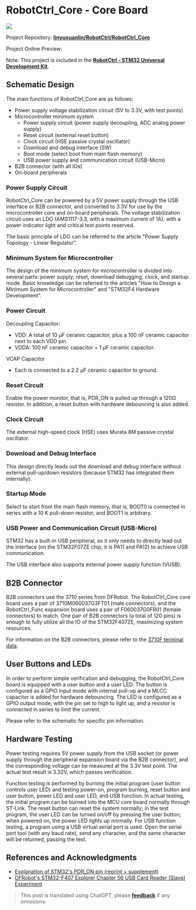 # RobotCtrl_Core - Core Board

![](https://wiki-media-1253965369.cos.ap-guangzhou.myqcloud.com/img/20220527113423.png)

Project Repository: [**linyuxuanlin/RobotCtrl/RobotCtrl_Core**](https://github.com/linyuxuanlin/RobotCtrl/tree/main/RobotCtrl_MultiBoard_Project/RobotCtrl_Core)

Project Online Preview:

<div class="altium-iframe-viewer">
  <div
    class="altium-ecad-viewer"
    data-project-src="https://github.com/linyuxuanlin/RobotCtrl/raw/main/RobotCtrl_MultiBoard_Project/RobotCtrl_Core_V2.81B.zip"
  ></div>
</div>

Note: This project is included in the [**RobotCtrl - STM32 Universal Development Kit**](https://wiki-power.com/en/RobotCtrl-STM32%E9%80%9A%E7%94%A8%E5%BC%80%E5%8F%91%E5%A5%97%E4%BB%B6).

## Schematic Design

The main functions of RobotCtrl_Core are as follows:

- Power supply voltage stabilization circuit (5V to 3.3V, with test points)
- Microcontroller minimum system
  - Power supply circuit (power supply decoupling, ADC analog power supply)
  - Reset circuit (external reset button)
  - Clock circuit (HSE passive crystal oscillator)
  - Download and debug interface (SW)
  - Boot mode (select boot from main flash memory)
  - USB power supply and communication circuit (USB-Micro)
- B2B connector (with all IOs)
- On-board peripherals

### Power Supply Circuit

RobotCtrl_Core can be powered by a 5V power supply through the USB interface or B2B connector, and converted to 3.3V for use by the microcontroller core and on-board peripherals. The voltage stabilization circuit uses an LDO (AMS1117-3.3, with a maximum current of 1A), with a power indicator light and critical test points reserved.

The basic principle of LDO can be referred to the article "Power Supply Topology - Linear Regulator".

### Minimum System for Microcontroller

The design of the minimum system for microcontroller is divided into several parts: power supply, reset, download debugging, clock, and startup mode. Basic knowledge can be referred to the articles "How to Design a Minimum System for Microcontroller" and "STM32F4 Hardware Development".

### Power Circuit

Decoupling Capacitor:

- VDD: A total of 10 μF ceramic capacitor, plus a 100 nF ceramic capacitor next to each VDD pin.
- VDDA: 100 nF ceramic capacitor + 1 µF ceramic capacitor.

VCAP Capacitor

- Each is connected to a 2.2 µF ceramic capacitor to ground.

### Reset Circuit

Enable the power monitor, that is, PDR_ON is pulled up through a 120Ω resistor. In addition, a reset button with hardware debouncing is also added.

### Clock Circuit

The external high-speed clock (HSE) uses Murata 8M passive crystal oscillator.

### Download and Debug Interface

This design directly leads out the download and debug interface without external pull-up/down resistors (because STM32 has integrated them internally).

### Startup Mode

Select to start from the main flash memory, that is, BOOT0 is connected in series with a 10 K pull-down resistor, and BOOT1 is arbitrary.

### USB Power and Communication Circuit (USB-Micro)

STM32 has a built-in USB peripheral, so it only needs to directly lead out the interface (on the STM32F07ZE chip, it is PA11 and PA12) to achieve USB communication.

The USB interface also supports external power supply function (VUSB).

## B2B Connector

B2B connectors use the 3710 series from DFRobot. The RobotCtrl_Core core board uses a pair of 3710M060037G3FT01 (male connectors), and the RobotCtrl_Func expansion board uses a pair of F060037G0FR01 (female connectors) to match. One pair of B2B connectors (a total of 120 pins) is enough to fully utilize all the IO of the STM32F407ZE, maximizing system resources.

For information on the B2B connectors, please refer to the [3710F terminal data](http://www.openedv.com/thread-78182-1-1.html).

## User Buttons and LEDs

In order to perform simple verification and debugging, the RobotCtrl_Core board is equipped with a user button and a user LED. The button is configured as a GPIO input mode with internal pull-up and a MLCC capacitor is added for hardware debouncing. The LED is configured as a GPIO output mode, with the pin set to high to light up, and a resistor is connected in series to limit the current.

Please refer to the schematic for specific pin information.

## Hardware Testing

Power testing requires 5V power supply from the USB socket (or power supply through the peripheral expansion board via the B2B connector), and the corresponding voltage can be measured at the 3.3V test point. The actual test result is 3.32V, which passes verification.

Function testing is performed by burning the initial program (user button controls user LED) and testing power-on, program burning, reset button and user button, power LED and user LED, and USB function. In actual testing, the initial program can be burned into the MCU core board normally through ST-Link. The reset button can reset the system normally; in the test program, the user LED can be turned on/off by pressing the user button; when powered on, the power LED lights up normally. For USB function testing, a program using a USB virtual serial port is used. Open the serial port tool (with any baud rate), send any character, and the same character will be returned, passing the test.

## References and Acknowledgments

- [Explanation of STM32's PDR_ON pin (reprint + supplement)](https://blog.csdn.net/Frankenstien_/article/details/105971841)
- [DFRobot's STM32-F407 Explorer Chapter 56 USB Card Reader (Slave) Experiment](https://zhuanlan.zhihu.com/p/136163591)

> This post is translated using ChatGPT, please [**feedback**](https://github.com/linyuxuanlin/Wiki_MkDocs/issues/new) if any omissions.